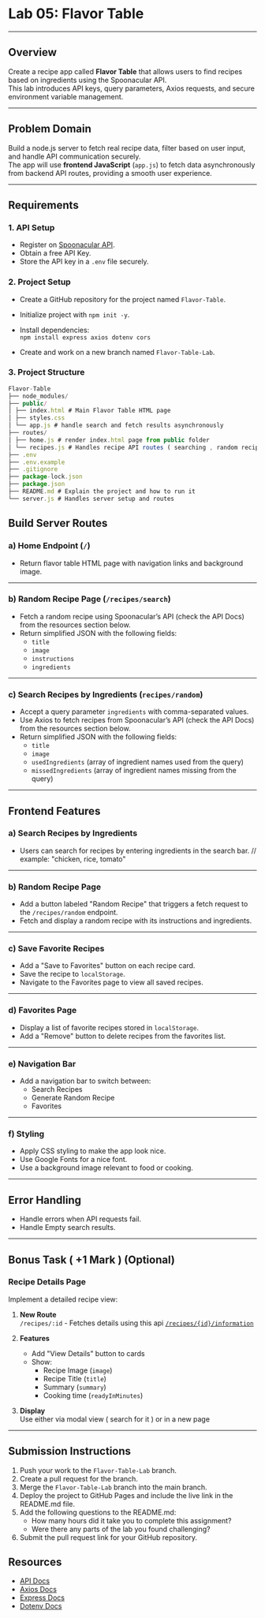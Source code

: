 # **Lab 05: Flavor Table**

---

## **Overview**

Create a recipe app called **Flavor Table** that allows users to find recipes based on ingredients using the Spoonacular API.  
This lab introduces API keys, query parameters, Axios requests, and secure environment variable management.

---

## **Problem Domain**

Build a node.js server to fetch real recipe data, filter based on user input, and handle API communication securely.  
The app will use **frontend JavaScript** (`app.js`) to fetch data asynchronously from backend API routes, providing a smooth user experience.

---

## **Requirements**

### 1. API Setup

- Register on [Spoonacular API](https://spoonacular.com/food-api).
- Obtain a free API Key.
- Store the API key in a `.env` file securely.

### 2. Project Setup

- Create a GitHub repository for the project named `Flavor-Table`.
- Initialize project with `npm init -y`.
- Install dependencies:  
  `npm install express axios dotenv cors`

- Create and work on a new branch named `Flavor-Table-Lab`.

### 3. Project Structure

```javascript
Flavor-Table
├── node_modules/
├── public/
│ ├── index.html # Main Flavor Table HTML page
│ ├── styles.css
│ └── app.js # handle search and fetch results asynchronously
├── routes/
│ ├── home.js # render index.html page from public folder
│ └── recipes.js # Handles recipe API routes ( searching , random recipes ... )
├── .env
├── .env.example
├── .gitignore
├── package-lock.json
├── package.json
├── README.md # Explain the project and how to run it
└── server.js # Handles server setup and routes
```

## **Build Server Routes**

### a) Home Endpoint (`/`)

- Return flavor table HTML page with navigation links and background image.

---

### b) Random Recipe Page (`/recipes/search`)

- Fetch a random recipe using Spoonacular’s API (check the API Docs) from the resources section below.
- Return simplified JSON with the following fields:
  - `title`
  - `image`
  - `instructions`
  - `ingredients`

---

### c) Search Recipes by Ingredients (`recipes/random`)

- Accept a query parameter `ingredients` with comma-separated values.
- Use Axios to fetch recipes from Spoonacular’s API (check the API Docs) from the resources section below.
- Return simplified JSON with the following fields:
  - `title`
  - `image`
  - `usedIngredients` (array of ingredient names used from the query)
  - `missedIngredients` (array of ingredient names missing from the query)

---

## **Frontend Features**

### a) **Search Recipes by Ingredients**

- Users can search for recipes by entering ingredients in the search bar. // example: "chicken, rice, tomato"

---

### b) **Random Recipe Page**

- Add a button labeled "Random Recipe" that triggers a fetch request to the `/recipes/random` endpoint.
- Fetch and display a random recipe with its instructions and ingredients.

---

### c) **Save Favorite Recipes**

- Add a "Save to Favorites" button on each recipe card.
- Save the recipe to `localStorage`.
- Navigate to the Favorites page to view all saved recipes.

---

### d) **Favorites Page**

- Display a list of favorite recipes stored in `localStorage`.
- Add a "Remove" button to delete recipes from the favorites list.

---

### e) Navigation Bar

- Add a navigation bar to switch between:
  - Search Recipes
  - Generate Random Recipe
  - Favorites

---

### f) **Styling**

- Apply CSS styling to make the app look nice.
- Use Google Fonts for a nice font.
- Use a background image relevant to food or cooking.

---

## **Error Handling**

- Handle errors when API requests fail.
- Handle Empty search results.

---

## **Bonus Task ( +1 Mark )** (Optional)

### **Recipe Details Page**
Implement a detailed recipe view:
1. **New Route**  
   `/recipes/:id` - Fetches details using this api [`/recipes/{id}/information`](https://spoonacular.com/food-api/docs#Get-Recipe-Information)

2. **Features**  
   - Add "View Details" button to cards  
   - Show:  
     - Recipe Image (`image`)  
     - Recipe Title (`title`)
     - Summary (`summary`) 
     - Cooking time (`readyInMinutes`)  
 

3. **Display**  
   Use either via modal view ( search for it ) or in a new page

---

## **Submission Instructions**

1. Push your work to the `Flavor-Table-Lab` branch.
2. Create a pull request for the branch.
3. Merge the `Flavor-Table-Lab` branch into the main branch.
4. Deploy the project to GitHub Pages and include the live link in the README.md file.
5. Add the following questions to the README.md:
   - How many hours did it take you to complete this assignment?
   - Were there any parts of the lab you found challenging?
6. Submit the pull request link for your GitHub repository.

## **Resources**

- [API Docs](https://spoonacular.com/food-api/docs)
- [Axios Docs](https://axios-http.com/docs/intro)
- [Express Docs](https://expressjs.com/)
- [Dotenv Docs](https://github.com/motdotla/dotenv)
